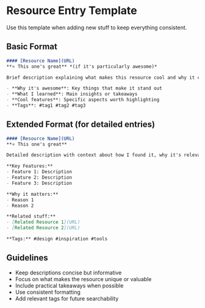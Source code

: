 # Resource Entry Template

Use this template when adding new stuff to keep everything consistent.

## Basic Format

```markdown
#### [Resource Name](URL)
**⭐ This one's great** *(if it's particularly awesome)*

Brief description explaining what makes this resource cool and why it caught your attention.

- **Why it's awesome**: Key things that make it stand out
- **What I learned**: Main insights or takeaways
- **Cool features**: Specific aspects worth highlighting
- **Tags**: #tag1 #tag2 #tag3
```

## Extended Format (for detailed entries)

```markdown
#### [Resource Name](URL)
**⭐ This one's great**

Detailed description with context about how I found it, why it's relevant, and what impact it had.

**Key Features:**
- Feature 1: Description
- Feature 2: Description
- Feature 3: Description

**Why it matters:**
- Reason 1
- Reason 2

**Related stuff:**
- [Related Resource 1](URL)
- [Related Resource 2](URL)

**Tags:** #design #inspiration #tools
```

## Guidelines

- Keep descriptions concise but informative
- Focus on what makes the resource unique or valuable
- Include practical takeaways when possible
- Use consistent formatting
- Add relevant tags for future searchability